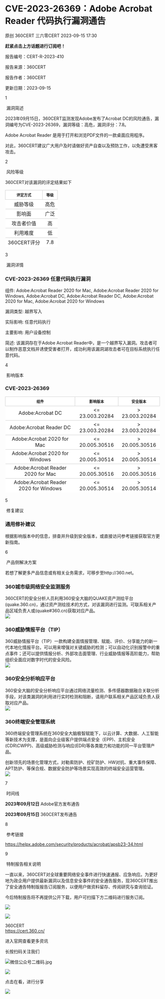 #  CVE-2023-26369：Adobe Acrobat Reader 代码执行漏洞通告   
原创 360CERT  三六零CERT   2023-09-15 17:30  
  
**赶紧点击上方话题进行订阅吧！**  
  
报告编号：CERT-R-2023-410  
  
报告来源：360CERT  
  
报告作者：360CERT  
  
更新日期：2023-09-15  
  
1  
  
 漏洞简述  
  
  
  
  
2023年09月15日，360CERT监测发现Adobe发布了Acrobat DC的风险通告，漏洞编号为CVE-2023-26369，漏洞等级：高危，漏洞评分：7.8。  
  
Adobe Acrobat Reader 是用于打开和浏览PDF文件的一款桌面应用程序。  
  
对此，360CERT建议广大用户及时请做好资产自查以及预防工作，以免遭受黑客攻击。  
  
2  
  
 风险等级  
  
  
  
  
360CERT对该漏洞的评定结果如下  
<table><tbody style="margin: 0px;padding: 0px;border-width: 0px;border-style: initial;border-color: initial;"><tr style="border-width: 1px 0px 0px;border-right-style: initial;border-bottom-style: initial;border-left-style: initial;border-right-color: initial;border-bottom-color: initial;border-left-color: initial;border-top-style: solid;border-top-color: rgb(204, 204, 204);background-color: white;margin: 0px;padding: 0px;"><th style="font-size: 12px;border-width: 1px;border-style: solid;border-color: rgb(204, 204, 204);margin: 0px;padding: 0.5em 1em;word-break: unset;">评定方式</th><th style="font-size: 12px;border-width: 1px;border-style: solid;border-color: rgb(204, 204, 204);margin: 0px;padding: 0.5em 1em;word-break: unset;">等级</th></tr><tr style="border-width: 1px 0px 0px;border-right-style: initial;border-bottom-style: initial;border-left-style: initial;border-right-color: initial;border-bottom-color: initial;border-left-color: initial;border-top-style: solid;border-top-color: rgb(204, 204, 204);background-color: white;margin: 0px;padding: 0px;"><td style="text-align: center !important;">威胁等级</td><td style="text-align: center !important;">高危</td></tr><tr style="border-width: 1px 0px 0px;border-right-style: initial;border-bottom-style: initial;border-left-style: initial;border-right-color: initial;border-bottom-color: initial;border-left-color: initial;border-top-style: solid;border-top-color: rgb(204, 204, 204);background-color: white;margin: 0px;padding: 0px;"><td style="text-align: center !important;">影响面</td><td style="text-align: center !important;">广泛</td></tr><tr style="border-width: 1px 0px 0px;border-right-style: initial;border-bottom-style: initial;border-left-style: initial;border-right-color: initial;border-bottom-color: initial;border-left-color: initial;border-top-style: solid;border-top-color: rgb(204, 204, 204);background-color: white;margin: 0px;padding: 0px;"><td style="text-align: center !important;">攻击者价值</td><td style="text-align: center !important;">高</td></tr><tr style="border-width: 1px 0px 0px;border-right-style: initial;border-bottom-style: initial;border-left-style: initial;border-right-color: initial;border-bottom-color: initial;border-left-color: initial;border-top-style: solid;border-top-color: rgb(204, 204, 204);background-color: white;margin: 0px;padding: 0px;"><td style="text-align: center !important;">利用难度</td><td style="text-align: center !important;">低</td></tr><tr style="border-width: 1px 0px 0px;border-right-style: initial;border-bottom-style: initial;border-left-style: initial;border-right-color: initial;border-bottom-color: initial;border-left-color: initial;border-top-style: solid;border-top-color: rgb(204, 204, 204);background-color: white;margin: 0px;padding: 0px;"><td style="text-align: center !important;">360CERT评分</td><td style="text-align: center !important;">7.8</td></tr></tbody></table>  
  
3  
  
 漏洞详情  
  
  
  
  
### CVE-2023-26369 任意代码执行漏洞  
  
组件: Adobe:Acrobat Reader 2020 for Mac, Adobe:Acrobat Reader 2020 for Windows, Adobe:Acrobat DC, Adobe:Acrobat Reader DC, Adobe:Acrobat 2020 for Mac, Adobe:Acrobat 2020 for Windows  
  
漏洞类型: 越界写入  
  
实际影响: 任意代码执行  
  
主要影响: 用户设备控制  
  
简述: 该漏洞存在于Adobe Acrobat Reader中，是一个越界写入漏洞。攻击者可以制作恶意文档并诱使受害者打开，成功利用该漏洞湖攻击者可在目标系统执行任意代码。  
  
4  
  
 影响版本  
  
  
  
  
### CVE-2023-26369  
<table><tbody style="margin: 0px;padding: 0px;border-width: 0px;border-style: initial;border-color: initial;"><tr style="border-width: 1px 0px 0px;border-right-style: initial;border-bottom-style: initial;border-left-style: initial;border-right-color: initial;border-bottom-color: initial;border-left-color: initial;border-top-style: solid;border-top-color: rgb(204, 204, 204);background-color: white;margin: 0px;padding: 0px;"><th style="font-size: 12px;border-width: 1px;border-style: solid;border-color: rgb(204, 204, 204);margin: 0px;padding: 0.5em 1em;word-break: unset;">组件</th><th style="font-size: 12px;border-width: 1px;border-style: solid;border-color: rgb(204, 204, 204);margin: 0px;padding: 0.5em 1em;word-break: unset;">影响版本</th><th style="font-size: 12px;border-width: 1px;border-style: solid;border-color: rgb(204, 204, 204);margin: 0px;padding: 0.5em 1em;word-break: unset;">安全版本</th></tr><tr style="border-width: 1px 0px 0px;border-right-style: initial;border-bottom-style: initial;border-left-style: initial;border-right-color: initial;border-bottom-color: initial;border-left-color: initial;border-top-style: solid;border-top-color: rgb(204, 204, 204);background-color: white;margin: 0px;padding: 0px;"><td style="text-align: center !important;">Adobe:Acrobat DC</td><td style="text-align: center !important;">&lt;= 23.003.20284</td><td style="text-align: center !important;">&gt; 23.003.20284</td></tr><tr style="border-width: 1px 0px 0px;border-right-style: initial;border-bottom-style: initial;border-left-style: initial;border-right-color: initial;border-bottom-color: initial;border-left-color: initial;border-top-style: solid;border-top-color: rgb(204, 204, 204);background-color: white;margin: 0px;padding: 0px;"><td style="text-align: center !important;">Adobe:Acrobat Reader DC</td><td style="text-align: center !important;">&lt;= 23.003.20284</td><td style="text-align: center !important;">&gt; 23.003.20284</td></tr><tr style="border-width: 1px 0px 0px;border-right-style: initial;border-bottom-style: initial;border-left-style: initial;border-right-color: initial;border-bottom-color: initial;border-left-color: initial;border-top-style: solid;border-top-color: rgb(204, 204, 204);background-color: white;margin: 0px;padding: 0px;"><td style="text-align: center !important;">Adobe:Acrobat 2020 for Mac</td><td style="text-align: center !important;">&lt;= 20.005.30516</td><td style="text-align: center !important;">&gt; 20.005.30516</td></tr><tr style="border-width: 1px 0px 0px;border-right-style: initial;border-bottom-style: initial;border-left-style: initial;border-right-color: initial;border-bottom-color: initial;border-left-color: initial;border-top-style: solid;border-top-color: rgb(204, 204, 204);background-color: white;margin: 0px;padding: 0px;"><td style="text-align: center !important;">Adobe:Acrobat 2020 for Windows</td><td style="text-align: center !important;">&lt;= 20.005.30514</td><td style="text-align: center !important;">&gt; 20.005.30514</td></tr><tr style="border-width: 1px 0px 0px;border-right-style: initial;border-bottom-style: initial;border-left-style: initial;border-right-color: initial;border-bottom-color: initial;border-left-color: initial;border-top-style: solid;border-top-color: rgb(204, 204, 204);background-color: white;margin: 0px;padding: 0px;"><td style="text-align: center !important;">Adobe:Acrobat Reader 2020 for Mac</td><td style="text-align: center !important;">&lt;= 20.005.30516</td><td style="text-align: center !important;">&gt; 20.005.30516</td></tr><tr style="border-width: 1px 0px 0px;border-right-style: initial;border-bottom-style: initial;border-left-style: initial;border-right-color: initial;border-bottom-color: initial;border-left-color: initial;border-top-style: solid;border-top-color: rgb(204, 204, 204);background-color: white;margin: 0px;padding: 0px;"><td style="text-align: center !important;">Adobe:Acrobat Reader 2020 for Windows</td><td style="text-align: center !important;">&lt;= 20.005.30514</td><td style="text-align: center !important;">&gt; 20.005.30514</td></tr></tbody></table>  
  
5  
  
 修复建议  
  
  
  
  
### 通用修补建议  
  
根据影响版本中的信息，排查并升级到安全版本，或直接访问参考链接获取官方更新指南。  
  
6  
  
 产品侧解决方案  
  
  
  
  
若想了解更多产品信息或有相关业务需求，可移步至http://360.net。  
### 360城市级网络安全监测服务  
  
360CERT的安全分析人员利用360安全大脑的QUAKE资产测绘平台(quake.360.cn)，通过资产测绘技术的方式，对该漏洞进行监测。可联系相关产品区域负责人或(quake#360.cn)获取对应产品。  
![](https://mmbiz.qpic.cn/mmbiz_png/Ic3Rgfdm96ej7JTpUyickB0TPQUqtp0YAfZHzfzS9INXyCibfHhm6jk6pIBP0Xiciav916BgSx3JVnjh4Stke42ibaA/640 "")  
### 360威胁情报平台（TIP）  
  
360威胁情报平台（TIP）一款构建全面情报管理、赋能、评价、分享能力的新一代本地化情报平台。可以用来增强对关键威胁的检测；可以自动化识别报警中的重点事件；还可以提供情报分析、外部攻击面管理、行业威胁情报等高阶能力，帮助组织全面应对数字时代的安全风险。  
![](https://mmbiz.qpic.cn/mmbiz_jpg/Ic3Rgfdm96ej7JTpUyickB0TPQUqtp0YALX4hj7fLfjFENaBuLaEDpCWyJFJteBLDcSnMvSZPHoYht24hKWS4Dw/640 "")  
### 360安全分析响应平台  
  
360安全大脑的安全分析响应平台通过网络流量检测、多传感器数据融合关联分析手段，对该类漏洞的利用进行实时检测和阻断，请用户联系相关产品区域负责人获取对应产品。  
![](https://mmbiz.qpic.cn/mmbiz_jpg/Ic3Rgfdm96ej7JTpUyickB0TPQUqtp0YAwgJqcXsaqmoibG958PM3BZI3UWYlpfErSrZkFwibnbU6BOZo5xXT8wmA/640 "")  
### 360终端安全管理系统  
  
360终端安全管理系统在360安全大脑极智赋能下，以云计算、大数据、人工智能等新技术为支撑，是面向企业级客户提供端点安全（EPP)、主机安全(CDR\CWPP)、高级威胁检测与响应(EDR)等各类能力和功能的同一平台管理产品。  
  
创新领先的场景化管理方式，对勒索防护、挖矿防护、HW对抗、重大事件保障、APT防护、等保合规、数据安全防护等场景实现高效的终端安全运营管理。  
![](https://mmbiz.qpic.cn/mmbiz_jpg/Ic3Rgfdm96ej7JTpUyickB0TPQUqtp0YAa8FyvwLv6oFSAu5YJQYB1zB5LzjLB6GC5bAt2XFhlg24JEyD2WkA2g/640 "")  
  
  
7  
  
 时间线  
  
  
  
  
**2023年09月12日** Adobe官方发布通告  
  
**2023年09月15日** 360CERT发布通告  
  
8  
  
 参考链接  
  
  
  
  
https://helpx.adobe.com/security/products/acrobat/apsb23-34.html  
  
9  
  
 特制报告相关说明  
  
  
  
  
一直以来，360CERT对全球重要网络安全事件进行快速通报、应急响应。为更好地为政企用户提供最新漏洞以及信息安全事件的安全通告服务，现360CERT推出了安全通告特制版报告订阅服务，以便用户做资料留存、传阅研究与查询验证。  
  
今后特制报告将不再提供公开下载，用户可扫描下方二维码进行服务订阅。  
  
![](https://mmbiz.qpic.cn/mmbiz_jpg/Ic3Rgfdm96dGuACWTa4BQzhoMl3chI7Tdch7TU5O21ECnPYAkbzMTfjcuvslias51NRldtrfia2XCvoI05Q91X8Q/640?wx_fmt=jpeg "")  
  
  
![](https://mmbiz.qpic.cn/mmbiz_png/Ic3Rgfdm96fDEiaYRAwzeORXyPTzIZEicJEJchzE6NNx8UKdqTdwDHNIYmwsIK7JlquzGrjaQS7ssnemOGtsTvYw/640?wx_fmt=png "")  
  
360CERT  
https://cert.360.cn/  
  
进入官网查看更多资讯  
  
长按扫码关注我们  
  
![](https://mmbiz.qpic.cn/mmbiz_png/Ic3Rgfdm96fDEiaYRAwzeORXyPTzIZEicJJ6oj5eUnvicLHzb45xcpgT8bhs83yg8VQjlRo8Av3jvfEv1NNMfHvRA/640 "微信公众号二维码.jpg")  
  
  
  
![](https://mmbiz.qpic.cn/mmbiz_png/Ic3Rgfdm96fDEiaYRAwzeORXyPTzIZEicJLRf9N0If8jPYhCicZ5sao1dWa48hVm5xpUskBUnDMYmvTJHpsWTmBsw/640?wx_fmt=png "")  
  
点击在看，进行分享  
  
![](https://mmbiz.qpic.cn/mmbiz_gif/Ic3Rgfdm96fDEiaYRAwzeORXyPTzIZEicJX2oU8HWWic5QdjaCkRHBK3anwULoleLibhW5SnibSGWCF1fjkYS5ia8JPg/640?wx_fmt=gif "")  
  
  
